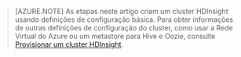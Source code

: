 ﻿
> [AZURE.NOTE] As etapas neste artigo criam um cluster HDInsight usando definições de configuração básica. Para obter informações de outras definições de configuração do cluster, como usar a Rede Virtual do Azure ou um metastore para Hive e Oozie, consulte [Provisionar um cluster HDInsight](http://azure.microsoft.com/pt-br/documentation/articles/hdinsight-provision-clusters/).

<!--HONumber=42-->
